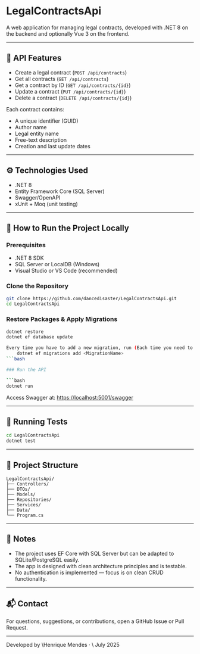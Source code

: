 ﻿# LegalContractsApi

A web application for managing legal contracts, developed with .NET 8 on the backend and optionally Vue 3 on the frontend.

---

## 🧩 API Features

* Create a legal contract (`POST /api/contracts`)
* Get all contracts (`GET /api/contracts`)
* Get a contract by ID (`GET /api/contracts/{id}`)
* Update a contract (`PUT /api/contracts/{id}`)
* Delete a contract (`DELETE /api/contracts/{id}`)

Each contract contains:

* A unique identifier (GUID)
* Author name
* Legal entity name
* Free-text description
* Creation and last update dates

---

## ⚙️ Technologies Used

* .NET 8
* Entity Framework Core (SQL Server)
* Swagger/OpenAPI
* xUnit + Moq (unit testing)

---

## 🚀 How to Run the Project Locally

### Prerequisites

* .NET 8 SDK
* SQL Server or LocalDB (Windows)
* Visual Studio or VS Code (recommended)

### Clone the Repository

```bash
git clone https://github.com/dancedisaster/LegalContractsApi.git
cd LegalContractsApi
```

### Restore Packages & Apply Migrations

```bash
dotnet restore
dotnet ef database update
```

```bash
Every time you have to add a new migration, run (Each time you need to add a new migration, use a naming convention such as V001, V002, and so on):
	dotnet ef migrations add <MigrationName>
```bash	

### Run the API

```bash
dotnet run
```

Access Swagger at: [https://localhost:5001/swagger](https://localhost:5001/swagger)

---

## 🧪 Running Tests

```bash
cd LegalContractsApi
dotnet test
```

---

## 📁 Project Structure

```
LegalContractsApi/
├── Controllers/
├── DTOs/
├── Models/
├── Repositories/
├── Services/
├── Data/
└── Program.cs
```

---

## 📌 Notes

* The project uses EF Core with SQL Server but can be adapted to SQLite/PostgreSQL easily.
* The app is designed with clean architecture principles and is testable.
* No authentication is implemented — focus is on clean CRUD functionality.

---

## 📬 Contact

For questions, suggestions, or contributions, open a GitHub Issue or Pull Request.

---

Developed by \Henrique Mendes · \ July 2025
